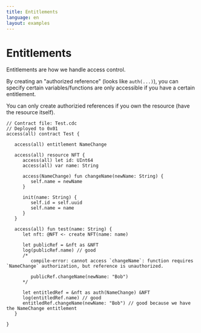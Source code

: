 ```yaml
---
title: Entitlements
language: en
layout: examples
---
```


# Entitlements

Entitlements are how we handle access control.

By creating an "authorized reference" (looks like `auth(...)`), you can specify certain variables/functions are only accessible if you have a certain entitlement.

You can only create authorizied references if you own the resource (have the resource itself).

```cadence
// Contract file: Test.cdc
// Deployed to 0x01
access(all) contract Test {

   access(all) entitlement NameChange

   access(all) resource NFT {
      access(all) let id: UInt64
      access(all) var name: String

      access(NameChange) fun changeName(newName: String) {
         self.name = newName
      }
      
      init(name: String) {
         self.id = self.uuid
         self.name = name
      }
   }

   access(all) fun test(name: String) {
      let nft: @NFT <- create NFT(name: name)
      
      let publicRef = &nft as &NFT
      log(publicRef.name) // good
      /*
         compile-error: cannot access `changeName`: function requires `NameChange` authorization, but reference is unauthorized.

         publicRef.changeName(newName: "Bob")
      */

      let entitledRef = &nft as auth(NameChange) &NFT
      log(entitledRef.name) // good
      entitledRef.changeName(newName: "Bob") // good because we have the NameChange entitlement
   }

}
```